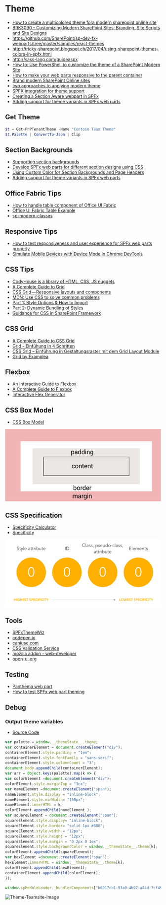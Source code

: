 # Theme

- [How to create a multicolored theme fora modern sharepoint online site](https://laurakokkarinen.com/how-to-create-a-multicolored-theme-for-a-modern-sharepoint-online-site/)
- [BRK3090 - Customizing Modern SharePoint Sites: Branding, Site Scripts and Site Designs](https://myignite.techcommunity.microsoft.com/sessions/65682)
- https://github.com/SharePoint/sp-dev-fx-webparts/tree/master/samples/react-themes
- http://tricky-sharepoint.blogspot.ch/2017/04/using-sharepoint-themes-colors-in-spfx.html
- http://sass-lang.com/guideaspx
- [How to: Use PowerShell to customize the theme of a SharePoint Modern Site](http://www.dotnetmafia.com/blogs/dotnettipoftheday/archive/2017/10/17/how-to-use-powershell-to-customize-the-theme-of-a-sharepoint-modern-site.aspx)
- [How to make your web parts responsive to the parent container](https://n8d.at/blog/how-to-make-your-web-parts-responsive-to-the-parent-container)
- [Brand modern SharePoint Online sites](http://sharepoint.handsontek.net/2018/03/11/brand-modern-sharepoint-online-sites)
- [two approaches to applying modern theme](http://www.techmikael.com/2018/03/two-approaches-to-applying-modern-theme.html)
- [SPFX integration for theme support](https://github.com/StfBauer/spfx-uifabric-themes)
- [Creating a Section Aware webpart in SPFx](https://www.donkirkham.com/blog/spfx-theme-variants/)
- [Adding support for theme variants in SPFx web parts](https://tahoeninja.blog/posts/adding-support-for-theme-variants-in-spfx-web-parts/)

## Get Theme

```Powershell
$t = Get-PnPTenantTheme -Name "Contoso Team Theme"
$t.Palette | ConvertTo-Json | Clip
```

## Section Backgrounds

- [Supporting section backgrounds](https://docs.microsoft.com/en-us/sharepoint/dev/spfx/web-parts/guidance/supporting-section-backgrounds)
- [Develop SPFx web parts for different section designs using CSS](https://n8d.at/develop-spfx-web-parts-for-different-section-designs-using-css/)
- [Using Custom Color for Section Backgrounds and Page Headers](https://spdcp.com/2019/06/27/custom-header-colors/)
- [Adding support for theme variants in SPFx web parts](https://tahoeninjas.blog/2020/07/28/adding-support-for-theme-variants-in-spfx-web-parts/)

## Office Fabric Tips

- [How to handle table component of Office UI Fabric](https://n8d.at/blog/how-to-handle-table-component-of-office-ui-fabric/)
- [Office UI Fabric Table Example](https://gist.github.com/andrewconnell/18477c10edb7f9a32198)
- [sp-modern-classes](https://zerg00s.github.io/sp-modern-classes/)

## Responsive Tips

- [How to test responsiveness and user experience for SPFx web parts properly](https://n8d.at/blog/how-to-test-responsiveness-and-user-experience-for-spfx-web-parts-properly/)
- [Simulate Mobile Devices with Device Mode in Chrome DevTools](https://developers.google.com/web/tools/chrome-devtools/device-mode/)

## CSS Tips

- [CodyHouse is a library of HTML, CSS, JS nuggets](https://codyhouse.co)
- [A Complete Guide to Grid](https://css-tricks.com/snippets/css/complete-guide-grid)
- [CSS Grid — Responsive layouts and components](https://medium.com/deemaze-software/css-grid-responsive-layouts-and-components-eee1badd5a2f)
- [MDN: Use CSS to solve common problems
](https://developer.mozilla.org/en-US/docs/Learn/CSS/Howto)
- [Part 1: Style Options & How to Import](http://warner.digital/spfx-dynamic-styles-part1)
- [Part 2: Dynamic Bundling of Styles](http://warner.digital/spfx-dynamic-styles-part2)
- [Guidance for CSS in SharePoint Framework](https://n8d.at/guidance-for-css-in-sharepoint-framework)

## CSS Grid

- [A Complete Guide to CSS Grid](https://css-tricks.com/snippets/css/complete-guide-grid/)
- [Grid - Einfühung in 4 Schritten](https://www.mediaevent.de/css/grid.html)
- [CSS Grid – Einführung in Gestaltungsraster mit dem Grid Layout Module](https://kulturbanause.de/blog/css-grid-layout-module)
- [Grid by Examplea](https://gridbyexample.com/learn/)

## Flexbox

- [An Interactive Guide to Flexbox](https://www.joshwcomeau.com/css/interactive-guide-to-flexbox/)
- [A Complete Guide to Flexbox](https://css-tricks.com/snippets/css/a-guide-to-flexbox)
- [Interactive Flex Generator](http://www.csstutorial.org/)

## CSS Box Model

- [CSS Box Model](https://www.w3schools.com/css/css_boxmodel.asp)

![CSS Box Modell](../assets/images/css-boxing-model.png)

## CSS Specification

- [Specificity Calculator](https://specificity.keegan.st)
- [Specificity](https://dev.to/emmawedekind/css-specificity-1kca)

![Understand Specificity](../assets/images/css-specification.png)

## Tools

- [SPFxThemeWiz](https://github.com/spcph/SPFxThemeWiz)
- [codepen.io](https://codepen.io/pen/)
- [caniuse.com](https://caniuse.com)
- [CSS Validation Service](https://jigsaw.w3.org/css-validator/)
- [mozilla addon - web-developer](https://addons.mozilla.org/en-US/firefox/addon/web-developer/)
- [open-ui.org](https://open-ui.org/)

## Testing

- [Panthema web part](https://n8d.at/blog/panthema-web-part-is-now-release-know-your-sharepoint-theme-colours/)
- [How to test SPFx web part theming](https://n8d.at/blog/how-to-test-spfx-web-part-theming)

## Debug

### Output theme variables

- [Source Code](https://laurakokkarinen.com/how-to-create-a-multicolored-theme-for-a-modern-sharepoint-online-site/)

```js
var palette = window.__themeState__.theme;
var containerElement = document.createElement("div");
containerElement.style.padding = "1em";
containerElement.style.fontFamily = "sans-serif";
containerElement.style.columnCount = "3";
document.body.appendChild(containerElement);
var arr = Object.keys(palette).map(k => {
var colorElement =document.createElement("div");
colorElement.style.marginTop = "1ex";
var nameElement =document.createElement("span");
nameElement.style.display = "inline-block";
nameElement.style.minWidth= "150px";
nameElement.innerHTML = k
colorElement.appendChild(nameElement );
var squareElement = document.createElement("span");
squareElement.style.display= "inline-block";
squareElement.style.border= "solid 1px #888";
squareElement.style.width = "12px";
squareElement.style.height = "12px";
squareElement.style.margin = "0 2px 0 1ex";
squareElement.style.backgroundColor = window.__themeState__.theme[k];
colorElement.appendChild(squareElement);
var hexElement =document.createElement("span");
hexElement.innerHTML = window.__themeState__.theme[k];
colorElement.appendChild(hexElement);
containerElement.appendChild(colorElement);
});
```

```js
window.spModuleLoader._bundledComponents["b6917cb1-93a0-4b97-a84d-7cf49975d4ec"].PageManager._instance.pageContext.legacyPageContext
```

![Theme-Teamsite-Image](https://i2.wp.com/laurakokkarinen.com/wp-content/uploads/2018/01/rainbow-theme-with-pointers.png?ssl=1)